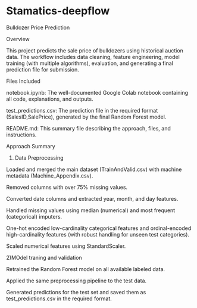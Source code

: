 # Stamatics-deepflow
Bulldozer Price Prediction

Overview

This project predicts the sale price of bulldozers using historical auction data. The workflow includes data cleaning, feature engineering, model training (with multiple algorithms), evaluation, and generating a final prediction file for submission.

Files Included

notebook.ipynb: The well-documented Google Colab notebook containing all code, explanations, and outputs.

test_predictions.csv: The prediction file in the required format (SalesID,SalePrice), generated by the final Random Forest model.

README.md: This summary file describing the approach, files, and instructions.

Approach Summary

1) Data Preprocessing

Loaded and merged the main dataset (TrainAndValid.csv) with machine metadata (Machine_Appendix.csv).

Removed columns with over 75% missing values.

Converted date columns and extracted year, month, and day features.

Handled missing values using median (numerical) and most frequent (categorical) imputers.

One-hot encoded low-cardinality categorical features and ordinal-encoded high-cardinality features (with robust handling for unseen test categories).

Scaled numerical features using StandardScaler.


2)MOdel traning and validation 

Retrained the Random Forest model on all available labeled data.

Applied the same preprocessing pipeline to the test data.

Generated predictions for the test set and saved them as test_predictions.csv in the required format.


